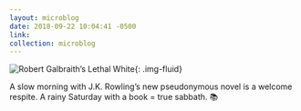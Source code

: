 ```yaml
---
layout: microblog
date: 2018-09-22 10:04:41 -0500
link: 
collection: microblog
---
```

![Robert Galbraith’s Lethal White](https://brianlundin.com/images/microblog/2018-09-22_10-00-50.jpeg){: .img-fluid}

A slow morning with J.K. Rowling’s new pseudonymous novel is a welcome respite. A rainy Saturday with a book = true sabbath. 📚
